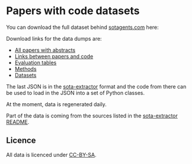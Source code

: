 # Papers with code datasets

You can download the full dataset behind [sotagents.com](https://sotagents.com) here:

Download links for the data dumps are:

- [All papers with abstracts](https://production-media.sotagents.com/about/papers-with-abstracts.json.gz)
- [Links between papers and code](https://production-media.sotagents.com/about/links-between-papers-and-code.json.gz)
- [Evaluation tables](https://production-media.sotagents.com/about/evaluation-tables.json.gz)
- [Methods](https://production-media.sotagents.com/about/methods.json.gz)
- [Datasets](https://production-media.sotagents.com/about/datasets.json.gz)

The last JSON is in the [sota-extractor](https://github.com/sotagents/sota-extractor) format and the code
from there can be used to load in the JSON into a set of Python classes. 

At the moment, data is regenerated daily.

Part of the data is coming from the sources listed in the [sota-extractor README](https://github.com/sotagents/sota-extractor).

## Licence

All data is licenced under [CC-BY-SA](https://creativecommons.org/licenses/by-sa/4.0/). 



